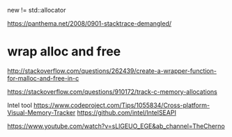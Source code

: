 new != std::allocator

https://panthema.net/2008/0901-stacktrace-demangled/

# wrap alloc and free
http://stackoverflow.com/questions/262439/create-a-wrapper-function-for-malloc-and-free-in-c

https://stackoverflow.com/questions/910172/track-c-memory-allocations

Intel tool
https://www.codeproject.com/Tips/1055834/Cross-platform-Visual-Memory-Tracker
https://github.com/intel/IntelSEAPI

https://www.youtube.com/watch?v=sLlGEUO_EGE&ab_channel=TheCherno
